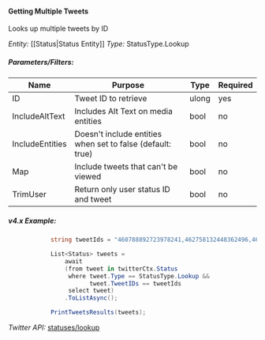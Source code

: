 #### Getting Multiple Tweets

Looks up multiple tweets by ID

*Entity:* [[Status|Status Entity]]
*Type:* StatusType.Lookup

##### Parameters/Filters:

| Name | Purpose | Type | Required |
|------|---------|------|----------|
| ID | Tweet ID to retrieve | ulong | yes |
| IncludeAltText | Includes Alt Text on media entities | bool | no |
| IncludeEntities | Doesn't include entities when set to false (default: true) | bool | no |
| Map | Include tweets that can't be viewed | bool | no |
| TrimUser | Return only user status ID and tweet | bool | no |

##### v4.x Example:

```c#
            string tweetIds = "460788892723978241,462758132448362496,460060836967768064";

            List<Status> tweets =
                await
                (from tweet in twitterCtx.Status
                 where tweet.Type == StatusType.Lookup &&
                       tweet.TweetIDs == tweetIds
                 select tweet)
                .ToListAsync();

            PrintTweetsResults(tweets);
```

*Twitter API:* [statuses/lookup](https://developer.twitter.com/en/docs/tweets/post-and-engage/api-reference/get-statuses-lookup)